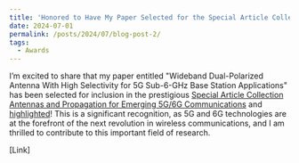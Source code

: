 ```yaml
---
title: 'Honored to Have My Paper Selected for the Special Article Collection on 5G/6G Communications'
date: 2024-07-01
permalink: /posts/2024/07/blog-post-2/
tags:
  - Awards
---
```


I’m excited to share that my paper entitled "Wideband Dual-Polarized Antenna With High Selectivity for 5G Sub-6-GHz Base Station Applications" has been selected for inclusion in the prestigious [Special Article Collection
Antennas and Propagation for Emerging 5G/6G Communications](https://ieeeaps.org/ieee-tap/for-readers/special-article-collections/antennas-and-propagation-for-emerging-5g-6g-communications) and [highlighted](https://ieeeaps.org/ieee-tap/for-readers/antennas-and-propagation-for-emerging-5g-6g-communications-spotlight-on-selected-articles)! This is a significant recognition, as 5G and 6G technologies are at the forefront of the next revolution in wireless communications, and I am thrilled to contribute to this important field of research.

[Link]
